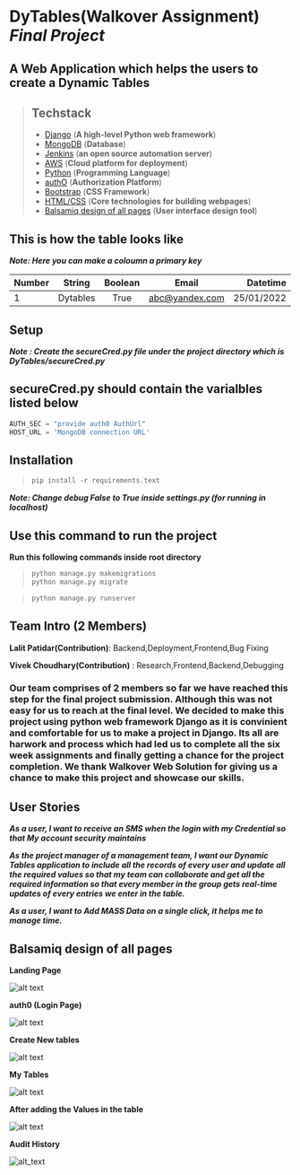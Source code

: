 # DyTables(Walkover Assignment) _Final Project_
**A Web Application which helps the users to create a Dynamic Tables**
---

> ## Techstack
> + [Django](https://www.djangoproject.com) (**A high-level Python web framework**)
> + [MongoDB](https://www.mongodb.com) (**Database**)
> + [Jenkins](https://www.jenkins.io) (**an open source automation server**)
> + [AWS](https://aws.amazon.com) (**Cloud platform for deployment**)
> + [Python](https://www.python.org) (**Programming Language**)
> + [authO](https://auth0.com) (**Authorization Platform**)
> + [Bootstrap](https://getbootstrap.com) (**CSS Framework**)
> + [HTML/CSS](https://www.w3schools.com/html/) (**Core technologies for building webpages**)
> + [Balsamiq design of all pages](https://balsamiq.cloud/sali2n2/p358eks/r4B13) (**User interface design tool**)

## This is how the table looks like
_**Note: Here you can make a coloumn a primary key**_

| Number | String    | Boolean | Email          | Datetime   |
| ----   | :-------: | :----:  | :----:         |      ----: |
| 1      | Dytables  | True    | abc@yandex.com | 25/01/2022 |

## Setup

_**Note : Create the secureCred.py file under the project directory which is DyTables/secureCred.py**_

## secureCred.py should contain the varialbles listed below

```python
AUTH_SEC = "provide auth0 AuthUrl"
HOST_URL = 'MongoDB connection URL'
```

## Installation

> ``` python
> pip install -r requirements.text
> ```

_**Note: Change debug False to True inside settings.py (for running in localhost)**_

## Use this command to run the project

**Run this following commands inside root directory**

> ``` python
> python manage.py makemigrations
> python manage.py migrate
> ```

> ```python 
> python manage.py runserver
>```

## Team Intro (2 Members)
**Lalit Patidar(Contribution)**: Backend,Deployment,Frontend,Bug Fixing

**Vivek Choudhary(Contribution)** : Research,Frontend,Backend,Debugging
### Our team comprises of 2 members so far we have reached this step for the final project submission. Although this was not easy for us to reach at the final level. We decided to make this project using python web framework Django as it is convinient and comfortable for us to make a project in Django. Its all are harwork and process which had led us to complete all the six week assignments and finally getting a chance for the project completion. We thank Walkover Web Solution for giving us a chance to make this project and showcase our skills.  

## User Stories

_**As a  user, I want to receive an SMS when the login  with my Credential so that  My account security maintains**_

_**As the project manager of a management team, I want our Dynamic Tables application to include all the records of every user and update all the required values so that my team can collaborate and get all the required information so that every member in the group gets real-time updates of every entries we enter in the table.**_

_**As a user, I want to Add MASS Data on a single click, it helps me to manage time.**_

## Balsamiq design of all pages

**Landing Page**

![alt text](https://github.com/lalit21-logico/DyTables/blob/master/static/images/DyTables.png)

**auth0 (Login Page)**

![alt text](https://github.com/lalit21-logico/DyTables/blob/master/static/images/Login.png)

**Create New tables**

![alt text](https://github.com/lalit21-logico/DyTables/blob/master/static/images/Create%20new.png)

**My Tables**

![alt text](https://github.com/lalit21-logico/DyTables/blob/master/static/images/My%20Tables.png)

**After adding the Values in the table**

![alt text](https://github.com/lalit21-logico/DyTables/blob/master/static/images/Student.png)

**Audit History**

![alt_text](https://github.com/lalit21-logico/DyTables/blob/master/static/images/Audit%20History.png)
